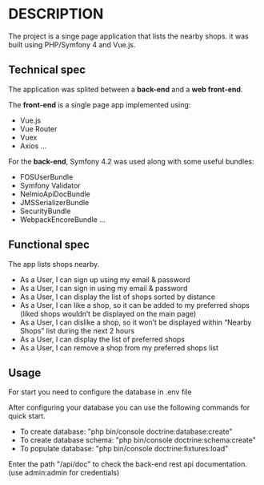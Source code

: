 # DESCRIPTION

The project is a singe page application that lists the nearby shops. it was built using PHP/Symfony 4 and Vue.js.

Technical spec
---------------
The application was splited between a **back-end** and a **web front-end**.

The **front-end** is a single page app implemented using: 
* Vue.js
* Vue Router
* Vuex
* Axios
...

For the **back-end**, Symfony 4.2 was used along with some useful bundles: 
* FOSUserBundle
* Symfony Validator
* NelmioApiDocBundle 
* JMSSerializerBundle
* SecurityBundle
* WebpackEncoreBundle
...

Functional spec
---------------
The app lists shops nearby. 

- As a User, I can sign up using my email & password
- As a User, I can sign in using my email & password
- As a User, I can display the list of shops sorted by distance
- As a User, I can like a shop, so it can be added to my preferred shops (liked shops wouldn’t be displayed on the main page)
- As a User, I can dislike a shop, so it won’t be displayed within “Nearby Shops” list during the next 2 hours
- As a User, I can display the list of preferred shops
- As a User, I can remove a shop from my preferred shops list

Usage
--------------- 

For start you need to configure the database in .env file

After configuring your database you can use the following commands for quick start.

- To create database: "php bin/console doctrine:database:create"
- To create database schema: "php bin/console doctrine:schema:create"
- To populate database: "php bin/console doctrine:fixtures:load"

Enter the path "/api/doc" to check the back-end rest api documentation. (use admin:admin for credentials)
